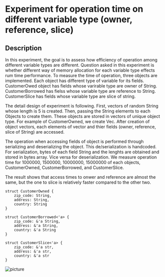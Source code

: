 # Experiment for operation time on different variable type (owner, reference, slice)

## Description
In this experiment, the goal is to assess how efficiency of operation among different variable types are different. 
Question asked in this experiment is whether different way of memory allocation for each variable type effects rum time performance. To measure the time of operation, three objects are implemented. Each object has different type of variable for its fields. CustomerOwed object has fields whose varirable type are owner of String. CustomerBorrowed has fielss whose variable type are reference to String. CustomerSlice has fields whose variable type are slice of string.

The detail design of experiment is following. First, vectors of random String whose length is 5 is created. Then, passing the String elements to each Objects to create them. These objects are stored in vectors of unique object type. For example of CustomerOwned, we create Vec<CustomerOwned>. After creation of object vectors, each elements of vector and thier fields (owner, reference, slice of String) are accessed. 

The operation when accessing fields of object is performed through serializing and deserializing the object. This de/serialization is handcoded. For serialization, bytes of each field String and the lenghts are obtained and stored in bytes array. Vice versa for deserialization. We measure operation time for 1000000, 1500000, 10000000, 15000000 of each objects, CustomerOwned, CustomerBorrowed, and CustomerSlice. 

The result shows that access times to onwer and reference are almost the same, but the one to slice is relatively faster compared to the other two.



```
struct CustomerOwned {
    zip_code: String,
    address: String,
    country: String
}

struct CustomerBorrowed<'a> {
    zip_code: &'a String,
    address: &'a String,
    country: &'a String
}

struct CustomerSlice<'a> {
    zip_code: &'a str,
    address: &'a str,
    country: &'a str
}
```

![picture](https://github.com/ShinsakuOkazaki/master-thesis/tree/master/project/rust_object_ref_own_slice/analysis/rust_borrowing.png)